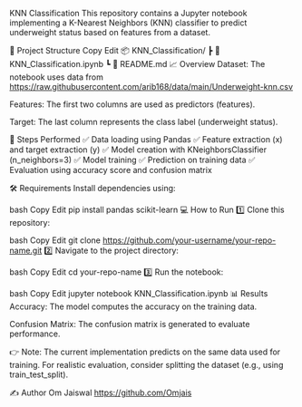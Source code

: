 KNN Classification
This repository contains a Jupyter notebook implementing a K-Nearest Neighbors (KNN) classifier to predict underweight status based on features from a dataset.

📂 Project Structure
Copy
Edit
📦 KNN_Classification/
 ┣ 📄 KNN_Classification.ipynb
 ┗ 📄 README.md
📈 Overview
Dataset: The notebook uses data from
https://raw.githubusercontent.com/arib168/data/main/Underweight-knn.csv

Features: The first two columns are used as predictors (features).

Target: The last column represents the class label (underweight status).

🚀 Steps Performed
✅ Data loading using Pandas
✅ Feature extraction (x) and target extraction (y)
✅ Model creation with KNeighborsClassifier (n_neighbors=3)
✅ Model training
✅ Prediction on training data
✅ Evaluation using accuracy score and confusion matrix

🛠 Requirements
Install dependencies using:

bash
Copy
Edit
pip install pandas scikit-learn
💻 How to Run
1️⃣ Clone this repository:

bash
Copy
Edit
git clone https://github.com/your-username/your-repo-name.git
2️⃣ Navigate to the project directory:

bash
Copy
Edit
cd your-repo-name
3️⃣ Run the notebook:

bash
Copy
Edit
jupyter notebook KNN_Classification.ipynb
📊 Results
Accuracy: The model computes the accuracy on the training data.

Confusion Matrix: The confusion matrix is generated to evaluate performance.

👉 Note: The current implementation predicts on the same data used for training. For realistic evaluation, consider splitting the dataset (e.g., using train_test_split).

✍️ Author
Om Jaiswal
https://github.com/Omjais
